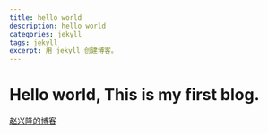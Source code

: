 ```yaml
---
title: hello world
description: hello world
categories: jekyll
tags: jekyll
excerpt: 用 jekyll 创建博客。
---
```


# Hello world, This is my first blog.
[赵兴隆的博客](http://zhaoxinglong.com/)